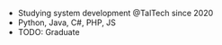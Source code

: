 - Studying system development @TalTech since 2020
- Python, Java, C#, PHP, JS
- TODO: Graduate

<!---
jokaal/jokaal is a ✨ special ✨ repository because its `README.md` (this file) appears on your GitHub profile.
You can click the Preview link to take a look at your changes.
--->

